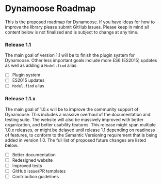 # Dynamoose Roadmap

This is the proposed roadmap for Dynamoose. If you have ideas for how to improve the library please submit GitHub issues. Please keep in mind all content below is not finalized and is subject to change at any time.


### Release 1.1

The main goal of version 1.1 will be to finish the plugin system for Dynamoose. Other less important goals include more ES6 (ES2015) updates as well as adding a `Model.find` alias.

- [ ] Plugin system
- [ ] ES2015 updates
- [ ] `Model.find` alias

### Release 1.1.x

The main goal of 1.0.x will be to improve the community support of Dynamoose. This includes a massive overhaul of the documentation and testing suite. The website will also be massively improved with better organization, and better usability features. This release might span multiple 1.0.x releases, or might be delayed until release 1.1 depending on readiness of features, to conform to the Semantic Versioning requirement that is being added in version 1.0. The full list of proposed future changes are listed below.

- [ ] Better documentation
- [ ] Redesigned website
- [ ] Improved tests
- [ ] GitHub issue/PR templates
- [ ] Contribution guidelines

